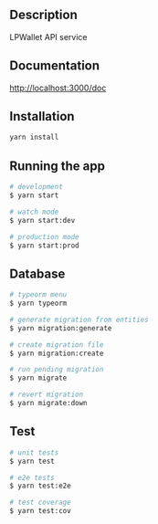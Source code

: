 ## Description

LPWallet API service

## Documentation

[http://localhost:3000/doc](http://localhost:3000/doc)

## Installation

```bash
yarn install
```

## Running the app

```bash
# development
$ yarn start

# watch mode
$ yarn start:dev

# production mode
$ yarn start:prod
```

## Database

```bash
# typeorm menu
$ yarn typeorm

# generate migration from entities
$ yarn migration:generate

# create migration file
$ yarn migration:create

# run pending migration
$ yarn migrate

# revert migration
$ yarn migrate:down
```

## Test

```bash
# unit tests
$ yarn test

# e2e tests
$ yarn test:e2e

# test coverage
$ yarn test:cov
```

